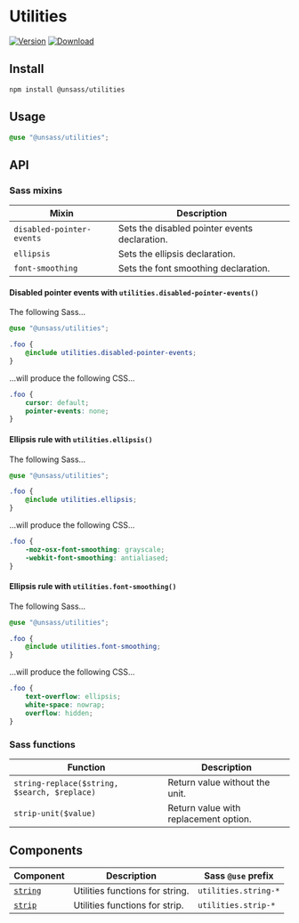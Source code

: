 # Utilities

[![Version](https://flat.badgen.net/npm/v/@unsass/utilities)](https://www.npmjs.com/package/@unsass/utilities)
[![Download](https://flat.badgen.net/npm/dt/@unsass/utilities)](https://www.npmjs.com/package/@unsass/utilities)

## Install

```shell
npm install @unsass/utilities
```

## Usage

```scss
@use "@unsass/utilities";
```

## API

### Sass mixins

| Mixin                     | Description                                   |
|---------------------------|-----------------------------------------------|
| `disabled-pointer-events` | Sets the disabled pointer events declaration. |
| `ellipsis`                | Sets the ellipsis declaration.                |
| `font-smoothing`          | Sets the font smoothing declaration.          |

#### Disabled pointer events with `utilities.disabled-pointer-events()`

The following Sass...

```scss
@use "@unsass/utilities";

.foo {
    @include utilities.disabled-pointer-events;
}
```

...will produce the following CSS...

```css
.foo {
    cursor: default;
    pointer-events: none;
}
```

#### Ellipsis rule with `utilities.ellipsis()`

The following Sass...

```scss
@use "@unsass/utilities";

.foo {
    @include utilities.ellipsis;
}
```

...will produce the following CSS...

```css
.foo {
    -moz-osx-font-smoothing: grayscale;
    -webkit-font-smoothing: antialiased;
}
```

#### Ellipsis rule with `utilities.font-smoothing()`

The following Sass...

```scss
@use "@unsass/utilities";

.foo {
    @include utilities.font-smoothing;
}
```

...will produce the following CSS...

```css
.foo {
    text-overflow: ellipsis;
    white-space: nowrap;
    overflow: hidden;
}
```

### Sass functions

| Function                                     | Description                           |
|----------------------------------------------|---------------------------------------|
| `string-replace($string, $search, $replace)` | Return value without the unit.        |
| `strip-unit($value)`                         | Return value with replacement option. |


## Components

| Component            | Description                     | Sass `@use` prefix   |
|----------------------|---------------------------------|----------------------|
| [`string`](./string) | Utilities functions for string. | `utilities.string-*` |
| [`strip`](./strip)   | Utilities functions for strip.  | `utilities.strip-*`  |
